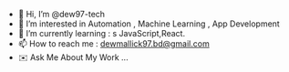 - 👋 Hi, I’m @dew97-tech
- 👀 I’m interested in Automation , Machine Learning , App Development
- 🌱 I’m currently learning : s JavaScript,React.
- 📫 How to reach me : dewmallick97.bd@gmail.com
- :envelope: Ask Me About My Work ...

<!---
dew97-tech/dew97-tech is a ✨ special ✨ repository because its `README.md` (this file) appears on your GitHub profile.
You can click the Preview link to take a look at your changes.
--->
